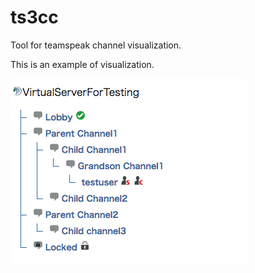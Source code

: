 # ts3cc

Tool for teamspeak channel visualization.

This is an example of visualization.

![example](art/screenshot.png "example")
